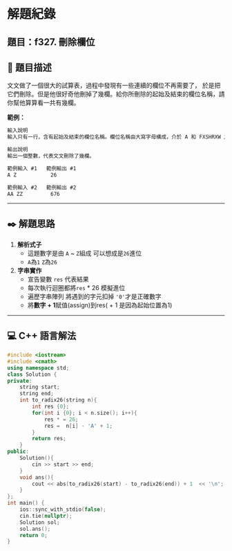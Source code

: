 # 解題紀錄

## 題目：f327. 刪除欄位

## 📙 題目描述
文文做了一個很大的試算表，過程中發現有一些連續的欄位不再需要了，
於是把它們刪除。但是他很好奇他刪掉了幾欄。給你所刪除的起始及結束的欄位名稱，請你幫他算算看一共有幾欄。

**範例：**
```txt
輸入說明
輸入只有一行，含有起始及結束的欄位名稱。欄位名稱由大寫字母構成，介於 A 和 FXSHRXW 之間 (含)，兩個欄位名稱間以空白隔開。

輸出說明
輸出一個整數，代表文文刪除了幾欄。
```

```txt
範例輸入 #1   範例輸出 #1 
A Z           26
```

```txt
範例輸入 #2   範例輸出 #2
AA ZZ         676
```
---

## ✒️ 解題思路
1. **解析式子**
   - 這題數字是由 `A` ~ `Z`組成 可以想成是`26`進位
   - `A`為`1`  `Z`為`26`
2. **字串實作**
   -  宣告變數 `res` 代表結果
   -  每次執行迴圈都將`res` * 26 模擬進位
   -  遍歷字串陣列 將遇到的字元扣掉 `'0'`才是正確數字
   -  將**數字 + 1**賦值(assign)到res( + 1 是因為起始位置為1)
---

## 💻 C++ 語言解法

```cc
#include <iostream>
#include <cmath>
using namespace std;
class Solution {
private:
    string start;
    string end;
    int to_radix26(string n){
        int res {0};
        for(int i {0}; i < n.size(); i++){
            res * = 26;
            res =  n[i] - 'A' + 1;
        }
        return res;
    }
public:
    Solution(){
        cin >> start >> end;
    }
    void ans(){
        cout << abs(to_radix26(start) - to_radix26(end)) + 1  << '\n';
    }
};
int main() {
    ios::sync_with_stdio(false);
    cin.tie(nullptr);
    Solution sol;
    sol.ans();
    return 0;
}
```
